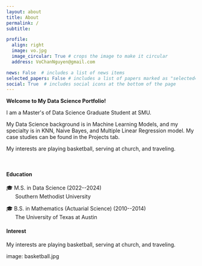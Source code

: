 ```yaml
---
layout: about
title: About
permalink: /
subtitle: 

profile:
  align: right
  image: vo.jpg
  image_circular: True # crops the image to make it circular
  address: VoChanNguyen@gmail.com

news: False  # includes a list of news items
selected_papers: False # includes a list of papers marked as "selected={true}"
social: True  # includes social icons at the bottom of the page
---
```


**Welcome to My Data Science Portfolio!**

I am a Master's of Data Science Graduate Student at SMU.

My Data Science background is in Machine Learning Models, and my specialty is in KNN, Naive Bayes, and Multiple Linear Regression model. My case studies can be found in the Projects tab.

My interests are playing basketball, serving at church, and traveling.


<br>

<h4>Education</h4>

🎓 M.S. in Data Science (2022--2024) <br>       Southern Methodist University

🎓 B.S. in Mathematics (Actuarial Science) (2010--2014) <br>       The University of Texas at Austin

<h4>Interest</h4>

My interests are playing basketball, serving at church, and traveling.

image: basketball.jpg
